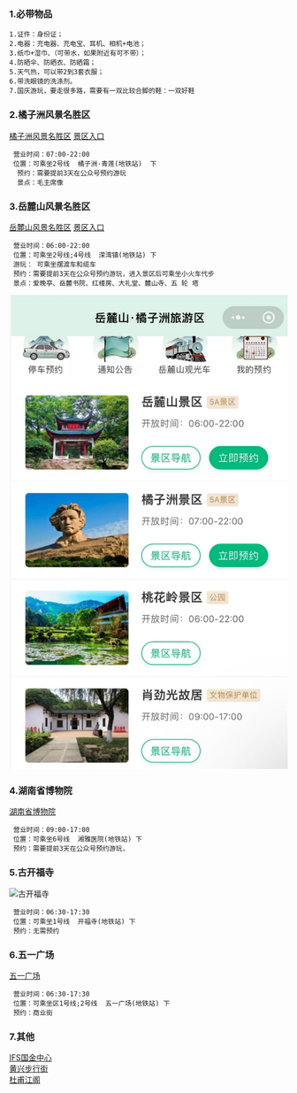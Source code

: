 
### 1.必带物品
```text
1.证件：身份证；
2.电器：充电器、充电宝、耳机、相机+电池；
3.纸巾+湿巾、（可带水，如果附近有可不带）；
4.防晒伞、防晒衣、防晒霜；
5.天气热，可以带2到3套衣服；
6.带洗眼镜的洗涤剂。
7.国庆游玩，要走很多路，需要有一双比较合脚的鞋：一双好鞋
```


### 2.橘子洲风景名胜区
[橘子洲风景名胜区](https://surl.amap.com/2puPu0qF2iG)
[景区入口](https://surl.amap.com/2oRPT8yeaex)
```text
 营业时间：07:00-22:00 
 位置：可乘坐2号线  橘子洲·青莲(地铁站)  下
  预约：需要提前3天在公众号预约游玩
  景点：毛主席像
```

### 3.岳麓山风景名胜区
[岳麓山风景名胜区](https://surl.amap.com/6PNgniLCfWW)
[景区入口](https://surl.amap.com/2oRPT8yeaex)
```text
 营业时间：06:00-22:00 
 位置：可乘坐2号线;4号线  溁湾镇(地铁站) 下
 游玩： 可乘坐摆渡车和缆车
 预约：需要提前3天在公众号预约游玩，进入景区后可乘坐小火车代步
 景点：爱晚亭、岳麓书院、红楼房、大礼堂、麓山寺、五 轮 塔
```
![](README_IMAGE/001.png)

### 4.湖南省博物院
[湖南省博物院](https://surl.amap.com/idtN8Bz1p3wG)
```text
 营业时间：09:00-17:00  
 位置：可乘坐6号线  湘雅医院(地铁站) 下
 预约：需要提前3天在公众号预约游玩，
```

###  5.古开福寺
![古开福寺](https://surl.amap.com/6cCSEmv1qcyD)
```text
 营业时间：06:30-17:30  
 位置：可乘坐1号线  开福寺(地铁站) 下
 预约：无需预约
```

### 6.五一广场
[五一广场](https://surl.amap.com/6cCSEmv1qcyD)
```text
 营业时间：06:30-17:30  
 位置：可乘坐区1号线;2号线  五一广场(地铁站) 下
 预约：商业街
```

### 7.其他
[IFS国金中心](https://surl.amap.com/193ouTFT3rZ)<br>
[黄兴步行街](https://surl.amap.com/f5expVGw7TU)<br>
[杜甫江阁](https://surl.amap.com/2XaGaATl5rB)<br>
